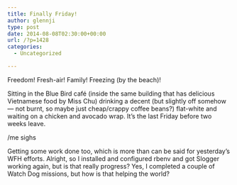 ```yaml
---
title: Finally Friday!
author: glennji
type: post
date: 2014-08-08T02:30:00+00:00
url: /?p=1428
categories:
  - Uncategorized

---
```

<div>
</div>

Freedom! Fresh-air! Family! Freezing (by the beach)! 

Sitting in the Blue Bird café (inside the same building that has delicious Vietnamese food by Miss Chu) drinking a decent (but slightly off somehow — not burnt, so maybe just cheap/crappy coffee beans?) flat-white and waiting on a chicken and avocado wrap. It’s the last Friday before two weeks leave.
  
/me sighs
  
  
Getting some work done too, which is more than can be said for yesterday’s WFH efforts. Alright, so I installed and configured rbenv and got Slogger working again, but is that really progress? Yes, I completed a couple of Watch Dog missions, but how is that helping the world?</p>

